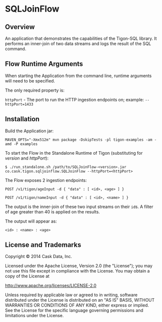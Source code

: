 # SQLJoinFlow

## Overview

An application that demonstrates the capabilities of the Tigon-SQL library.
It performs an inner-join of two data streams and logs the result of the SQL command.

## Flow Runtime Arguments

When starting the Application from the command line, runtime arguments will need to be specified.

The only required property is:

```httpPort``` - The port to run the HTTP ingestion endpoints on; example: ```--httpPort=1433```


## Installation

Build the Application jar:

    MAVEN_OPTS="-Xmx512m" mvn package -DskipTests -pl tigon-examples -am -amd -P examples

To start the Flow in the Standalone Runtime of Tigon (substituting for *version* and *httpPort*):

    $ ./run_standalone.sh /path/to/SQLJoinFlow-<version>.jar co.cask.tigon.sqljoinflow.SQLJoinFlow --httpPort=<httpPort>

The Flow exposes 2 ingestion endpoints:

    POST /v1/tigon/ageInput -d { "data" : [ <id>, <age> ] }

    POST /v1/tigon/nameInput -d { "data" : [ <id>, <name> ] }

The output is the inner-join of these two input streams on their ```id```s. A filter of age greater than 40 is applied
on the results.

The output will appear as:

    <id> : <name> : <age>


## License and Trademarks

Copyright © 2014 Cask Data, Inc.

Licensed under the Apache License, Version 2.0 (the "License"); you may not
use this file except in compliance with the License. You may obtain a copy of
the License at

http://www.apache.org/licenses/LICENSE-2.0

Unless required by applicable law or agreed to in writing, software
distributed under the License is distributed on an "AS IS" BASIS, WITHOUT
WARRANTIES OR CONDITIONS OF ANY KIND, either express or implied. See the
License for the specific language governing permissions and limitations under
the License.
